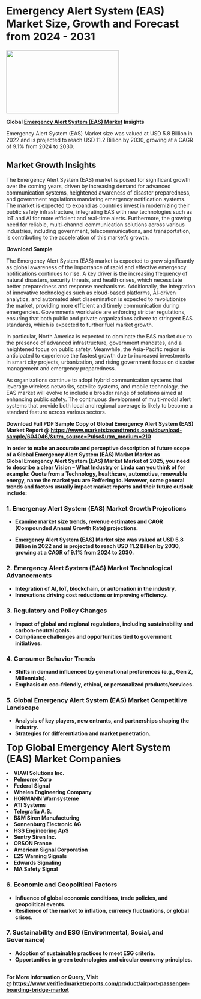 <H1>Emergency Alert System (EAS) Market Size, Growth and Forecast from 2024 - 2031</H1><img class="aligncenter size-medium wp-image-584254" src="https://thirdeyenews.in/wp-content/uploads/2024/09/Global-Market-Research-300x168.jpeg" alt="" width="300" height="168" /><p><strong>Global&nbsp;<a href="https://www.marketsizeandtrends.com/download-sample/604046/&amp;utm_source=Pulse&amp;utm_medium=210">Emergency Alert System (EAS) Market</a> Insights</strong></p><p>Emergency Alert System (EAS) Market size was valued at USD 5.8 Billion in 2022 and is projected to reach USD 11.2 Billion by 2030, growing at a CAGR of 9.1% from 2024 to 2030.</p><p><h2>Market Growth Insights</h2> <p>The Emergency Alert System (EAS) market is poised for significant growth over the coming years, driven by increasing demand for advanced communication systems, heightened awareness of disaster preparedness, and government regulations mandating emergency notification systems. The market is expected to expand as countries invest in modernizing their public safety infrastructure, integrating EAS with new technologies such as IoT and AI for more efficient and real-time alerts. Furthermore, the growing need for reliable, multi-channel communication solutions across various industries, including government, telecommunications, and transportation, is contributing to the acceleration of this market’s growth.</p> <p><strong>Download Sample</strong></p> <p>The Emergency Alert System (EAS) market is expected to grow significantly as global awareness of the importance of rapid and effective emergency notifications continues to rise. A key driver is the increasing frequency of natural disasters, security threats, and health crises, which necessitate better preparedness and response mechanisms. Additionally, the integration of innovative technologies such as cloud-based platforms, AI-driven analytics, and automated alert dissemination is expected to revolutionize the market, providing more efficient and timely communication during emergencies. Governments worldwide are enforcing stricter regulations, ensuring that both public and private organizations adhere to stringent EAS standards, which is expected to further fuel market growth.</p> <p>In particular, North America is expected to dominate the EAS market due to the presence of advanced infrastructure, government mandates, and a heightened focus on public safety. Meanwhile, the Asia-Pacific region is anticipated to experience the fastest growth due to increased investments in smart city projects, urbanization, and rising government focus on disaster management and emergency preparedness.</p> <p>As organizations continue to adopt hybrid communication systems that leverage wireless networks, satellite systems, and mobile technology, the EAS market will evolve to include a broader range of solutions aimed at enhancing public safety. The continuous development of multi-modal alert systems that provide both local and regional coverage is likely to become a standard feature across various sectors.</p> <p><strong></p><p><span class=""><strong>Download Full PDF Sample Copy of Global Emergency Alert System (EAS) Market Report</strong> @ <a href="https://www.marketsizeandtrends.com/download-sample/604046/&amp;utm_source=Pulse&amp;utm_medium=210" target="_blank">https://www.marketsizeandtrends.com/download-sample/604046/&amp;utm_source=Pulse&amp;utm_medium=210</a></span></p><p>In order to make an accurate and perceptive description of future scope of a Global&nbsp;Emergency Alert System (EAS) Market Market as Global&nbsp;Emergency Alert System (EAS) Market Market of 2025, you need to describe a clear Vision &ndash; What Industry or Linda can you think of for example: Quote from a Technology, healthcare, automotive, renewable energy, name the market you are Reffering to. However, some general trends and factors usually impact market reports and their future outlook include:</p><h3>1.&nbsp;<strong>Emergency Alert System (EAS) Market Growth Projections</strong></h3><ul><li>Examine market size trends, revenue estimates and CAGR (Compounded Annual Growth Rate) projections.</li><li><p>Emergency Alert System (EAS) Market size was valued at USD 5.8 Billion in 2022 and is projected to reach USD 11.2 Billion by 2030, growing at a CAGR of 9.1% from 2024 to 2030.</p></li></ul><h3>2.&nbsp;<strong>Emergency Alert System (EAS) Market Technological Advancements</strong></h3><ul><li>Integration of AI, IoT, blockchain, or automation in the industry.</li><li>Innovations driving cost reductions or improving efficiency.</li></ul><h3>3.&nbsp;<strong>Regulatory and Policy Changes</strong></h3><ul><li>Impact of global and regional regulations, including sustainability and carbon-neutral goals.</li><li>Compliance challenges and opportunities tied to government initiatives.</li></ul><h3>4.&nbsp;<strong>Consumer Behavior Trends</strong></h3><ul><li>Shifts in demand influenced by generational preferences (e.g., Gen Z, Millennials).</li><li>Emphasis on eco-friendly, ethical, or personalized products/services.</li></ul><h3>5.&nbsp;<strong>Global Emergency Alert System (EAS) Market Competitive Landscape</strong></h3><ul><li>Analysis of key players, new entrants, and partnerships shaping the industry.</li><li>Strategies for differentiation and market penetration.</li></ul><p data-pm-slice="1 1 []"><span style="color: inherit; font-family: inherit; font-size: 25px;">Top Global Emergency Alert System (EAS) Market Companies</span></p><div class="" data-test-id=""><p><li>VIAVI Solutions Inc.</li><li> Pelmorex Corp</li><li> Federal Signal</li><li> Whelen Engineering Company</li><li> HORMANN Warnsysteme</li><li> ATI Systems</li><li> Telegrafia A.S.</li><li> B&M Siren Manufacturing</li><li> Sonnenburg Electronic AG</li><li> HSS Engineering ApS</li><li> Sentry Siren Inc.</li><li> ORSON France</li><li> American Signal Corporation</li><li> E2S Warning Signals</li><li> Edwards Signaling</li><li> MA Safety Signal</li></p></div><h3>6.&nbsp;<strong>Economic and Geopolitical Factors</strong></h3><ul><li>Influence of global economic conditions, trade policies, and geopolitical events.</li><li>Resilience of the market to inflation, currency fluctuations, or global crises.</li></ul><h3>7.&nbsp;<strong>Sustainability and ESG (Environmental, Social, and Governance)</strong></h3><ul><li>Adoption of sustainable practices to meet ESG criteria.</li><li>Opportunities in green technologies and circular economy principles.</li></ul><h2><strong style="font-size: 14px;">For More Information or Query, Visit @&nbsp;</strong><a style="background-color: #ffffff; font-size: 14px;" href="https://www.marketsizeandtrends.com/report/emergency-alert-system-eas-market/" target="_blank">https://www.verifiedmarketreports.com/product/airport-passenger-boarding-bridge-market</a></h2>
